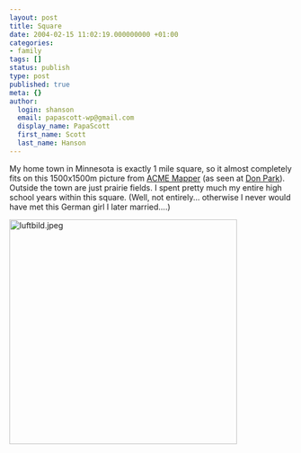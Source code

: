 ```yaml
---
layout: post
title: Square
date: 2004-02-15 11:02:19.000000000 +01:00
categories:
- family
tags: []
status: publish
type: post
published: true
meta: {}
author:
  login: shanson
  email: papascott-wp@gmail.com
  display_name: PapaScott
  first_name: Scott
  last_name: Hanson
---
```

<p>My home town in Minnesota is exactly 1 mile square, so it almost completely fits on this 1500x1500m picture from <a title="ACME Mapper" href="http://mapper.acme.com/">ACME Mapper</a> (as seen at <a title="Don Park's Daily Habit - Home from Space" href="http://www.docuverse.com/blog/donpark/EntryViewPage.aspx?guid=685c89e8-7c87-4b1f-96bb-2321305349f3">Don Park</a>). Outside the town are just prairie fields. I spent pretty much my entire high school years within this square.  (Well, not entirely... otherwise I never would have met this German girl I later married....)</p>
<p><img alt="luftbild.jpeg" src="https://www.papascott.de/fotos/luftbild.jpeg" width="405" height="400" border="0" /></p>

